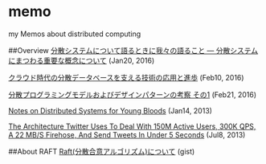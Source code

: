 # memo

my Memos about distributed computing


##Overview
[分散システムについて語るときに我々の語ること ― 分散システムにまつわる重要な概念について](http://postd.cc/learning-about-distributed-systems/) (Jan20, 2016)

[クラウド時代の分散データベースを支える技術の応用と進歩](http://kuenishi.hatenadiary.jp/entry/2016/02/10/185648) (Feb10, 2016)

[分散プログラミングモデルおよびデザインパターンの考察 その1](http://kumagi.hatenablog.com/entry/distributed_system_taxonomy_part1) 
(Feb21, 2016)


[Notes on Distributed Systems for Young Bloods](https://www.somethingsimilar.com/2013/01/14/notes-on-distributed-systems-for-young-bloods/) (Jan14, 2013)

[The Architecture Twitter Uses To Deal With 150M Active Users, 300K QPS, A 22 MB/S Firehose, And Send Tweets In Under 5 Seconds](http://highscalability.com/blog/2013/7/8/the-architecture-twitter-uses-to-deal-with-150m-active-users.html) (Jul8, 2013)


##About RAFT
[Raft(分散合意アルゴリズム)について](https://gist.github.com/sile/ad435262c17eb79f133d) (gist)


